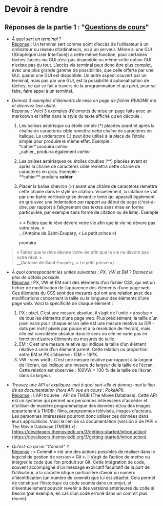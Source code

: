 # Devoir à rendre

## Réponses de la partie 1 : "<ins>Questions de cours</ins>"

- _À quoi sert un terminal ?_
<br><ins>Réponse</ins> : Un terminal sert comme point d’accès de l’utilisateur à un ordinateur ou réseau d’ordinateurs, ou à un serveur. Même si une GUI ((Graphique User Interface)) a cette même fonction, pour certaines tâches l’accès via GUI n’est pas disponible ou même cette option GUI n’existe pas du tout. L’accès via terminal peut donc être plus complet, avec une plus grande gamme de possibilités, que celle offerte par une GUI, quand une GUI est disponible. Un autre aspect couvert par un terminal, mais pas par une GUI, est la possibilité d’automatisation de tâches, ce qui se fait à travers de la programmation et qui peut, pour se faire, faire appel à un terminal.

- _Donnez 3 exemples d'éléments de mise en page de fichier README.md et décrivez leur utilité._
<br><ins>Réponse</ins> : Voici 3 exemples d’éléments de mise en page faits avec un markdown et l’effet dans le style du texte affiché qu’en découle :
    1) Les balises astérisque ou étoile simple (\*) placées avant et après la chaîne de caractères cible remettra cette chaîne de caractères en italique. Le underscore (\_) peut être utilisé à la place de l’étoile simple pour produire le même effet. Exemple :
<br>\*cahier\* produira _cahier_
<br>\_cahier\_ produira également _cahier_
    2) Les balises astérisques ou étoiles doubles (\*\*) placées avant et après la chaîne de caractères cible remettra cette chaîne de caractères en gras. Exemple :
<br>\*\*cahier\*\* produira **cahier**
    3) Placer la balise chevron (>) avant une chaîne de caractères remettra cette chaîne dans le style de citation. Visuellement, la citation se voit par une barre verticale grise devant le texte qui apparaît également en gris avec une indentation par rapport au début de page (c'est-à-dire, par rapport à l’alignement des textes sans mise en forme particulière, par exemple sans forme de citation ou de liste). Exemple :
        <br>\> « Faites que le rêve dévore votre vie afin que la vie ne dévore pas votre rêve. »
<br>__(Antoine de Saint-Exupéry, « Le petit prince »)</font>

       produira

> « Faites que le rêve dévore votre vie afin que la vie ne dévore pas votre rêve. »
<br>__(Antoine de Saint-Exupéry, « Le petit prince »)

- _À quoi correspondent les unités suivantes : PX, VW et EM ? Donnez le plus de détails possible._
<br><ins>Réponse</ins> : PX, VW et EM sont des éléments d’un fichier CSS, qui est un fichier de modification de l’apparence des éléments d’une page web. Ces éléments du CSS sont des mesures qui ont une relation avec des modifications concernant la taille ou la longueur des éléments d’une page web. Voici la spécificité de chaque élément :
    1) PX : pixel. C’est une mesure absolue, il s’agit de l’unité « absolue » de tous les éléments d’une page web. Plus précisément, la taille d’un pixel varie pour chaque écran (elle est une mesure relative au DPI - dots per inch/ pixels par pouce et à la résolution de l’écran), mais elle est considérée absolue dans le sens où elle ne varie pas en fonction d’autres éléments ou mesures de taille.
    2) EM : C’est une mesure relative qui indique la taille d’un élément relative à celle d’un élément parent. Cette relation ou proportion entre EM et PX s’observe : 1EM = 16PX.
    3) VW : view width. C’est une mesure relative par rapport à la largeur de l’écran, qui indique une mesure de largeur de la taille de l’écran. Cette relation est observée : 100VW = 100 % de la taille de l’écran dans sa largeur.

- _Trouvez une API et expliquez-moi à quoi sert-elle et donnez-moi le lien de sa documentation (hors API vue en cours : PokeAPI)._
<br><ins>Réponse</ins> : L’API trouvée : API de TMDB (The Movie Database). Cette API est un système qui permet aux personnes intéressées d'accéder et d'utiliser de manière programmatique des données et/ou des images appartenant à TMDB : films, programmes télévisés, images d'acteurs. Les personnes intéressées pourront donc utiliser ces données dans leurs applications.
Voici le lien de sa documentation (version 3 de l’API « The Movie Database (TMDB) »): [https://developers.themoviedb.org/3/getting-started/introduction](https://developers.themoviedb.org/3/getting-started/introduction)

- _Qu'est-ce qu'un "Commit" ?_
<br><ins>Réponse</ins> : « Commit » est une des actions possibles de réaliser dans le logiciel de gestion de version « Git ». Il s’agit de l’action de mettre ou intégrer le code que l’on produit sur Git. Cette intégration de code, souvent accompagné d’un message explicatif facultatif de la part de l’utilisateur, a la caractéristique particulière d’avoir un numéro d’identification (un numéro de commit) que lui est attaché. Cela permet de constituer l’historique du code soumis dans un projet, et d’éventuellement pouvoir revenir à des versions antérieures du code si besoin (par exemple, en cas d’un code erroné dans un commit plus récent).
